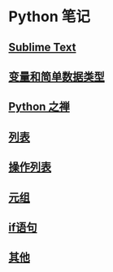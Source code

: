 # Python 笔记

## [Sublime Text](./sublime-text/README.md)

## [变量和简单数据类型](./2/README.md)

## [Python 之禅](./2/this.md)

## [列表](./3/README.md)

## [操作列表](./4/README.md)

## [元组](./4/tuple.md)

## [if语句](./5/README.md)

## [其他](./other/README.md)

